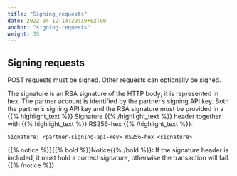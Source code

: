 ```yaml
---
title: "Signing_requests"
date: 2022-04-12T14:29:19+02:00
anchor: "signing-requests"
weight: 35
---
```


## Signing requests

POST requests must be signed. Other requests can optionally be signed.

The signature is an RSA signature of the HTTP body; it is represented in hex. The partner account is identified by the partner’s signing API key. Both the partner’s signing API key and the RSA signature must be provided in a {{% highlight_text %}} Signature {{% /highlight_text %}}  header together with {{% highlight_text %}} RS256-hex {{% /highlight_text %}}:
```
Signature: <partner-signing-api-key> RS256-hex <signature>
```

{{% notice %}}{{% bold %}}Notice{{% /bold %}}: If the signature header is included, it must hold a correct signature, otherwise the transaction will fail.{{% /notice %}}
